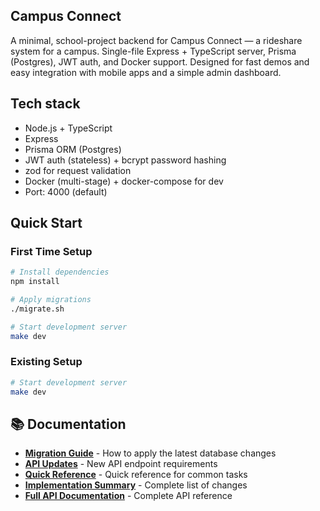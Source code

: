 ## Campus Connect 

A minimal, school-project backend for Campus Connect — a rideshare system for a campus.
Single-file Express + TypeScript server, Prisma (Postgres), JWT auth, and Docker support. Designed for fast demos and easy integration with mobile apps and a simple admin dashboard.

## Tech stack

- Node.js + TypeScript
- Express
- Prisma ORM (Postgres)
- JWT auth (stateless) + bcrypt password hashing
- zod for request validation
- Docker (multi-stage) + docker-compose for dev
- Port: 4000 (default)

## Quick Start

### First Time Setup
```bash
# Install dependencies
npm install

# Apply migrations
./migrate.sh

# Start development server
make dev
```

### Existing Setup
```bash
# Start development server
make dev
```

## 📚 Documentation

- **[Migration Guide](MIGRATION_GUIDE.md)** - How to apply the latest database changes
- **[API Updates](docs/API_UPDATES.md)** - New API endpoint requirements
- **[Quick Reference](QUICK_REFERENCE.md)** - Quick reference for common tasks
- **[Implementation Summary](IMPLEMENTATION_SUMMARY.md)** - Complete list of changes
- **[Full API Documentation](docs/API_DOCUMENTATION.md)** - Complete API reference
